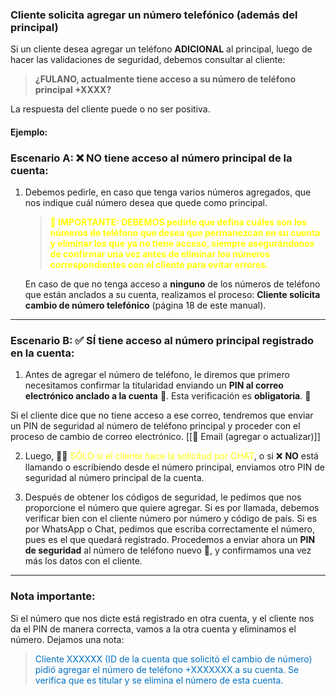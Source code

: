 ### Cliente solicita agregar un número telefónico (además del principal)

Si un cliente desea agregar un teléfono **ADICIONAL** al principal, luego de hacer las validaciones de seguridad, debemos consultar al cliente:

> **¿FULANO, actualmente tiene acceso a su número de teléfono principal +XXXX?**

La respuesta del cliente puede o no ser positiva.

#### Ejemplo:

### Escenario A: ❌ NO tiene acceso al número principal de la cuenta:

1. Debemos pedirle, en caso que tenga varios números agregados, que nos indique cuál número desea que quede como principal.
    
    > **<font color="#ffff00">🚨 **IMPORTANTE:** DEBEMOS pedirle que defina cuáles son los números de teléfono que desea que permanezcan en su cuenta y eliminar los que ya no tiene acceso, siempre asegurándonos de confirmar una vez antes de eliminar los números correspondientes con el cliente para evitar errores.</font>**
    
    En caso de que no tenga acceso a **ninguno** de los números de teléfono que están anclados a su cuenta, realizamos el proceso: **Cliente solicita cambio de número telefónico** (página 18 de este manual).
    

---

### Escenario B: ✅ SÍ tiene acceso al número principal registrado en la cuenta:

1. Antes de agregar el número de teléfono, le diremos que primero necesitamos confirmar la titularidad enviando un **PIN al correo electrónico anclado a la cuenta** 🔐. Esta verificación es **obligatoria**. 🔕 

Si el cliente dice que no tiene acceso a ese correo, tendremos que enviar un PIN de seguridad al número de teléfono principal y proceder con el proceso de cambio de correo electrónico. [[📧 Email (agregar o actualizar)]]
    
2. Luego, 📢👀<font color="#ffff00"> SÓLO si el cliente hace la solicitud por CHAT</font>, o si ❌ **NO** está llamando o escribiendo desde el número principal, enviamos otro PIN de seguridad al número principal de la cuenta.
    
3. Después de obtener los códigos de seguridad, le pedimos que nos proporcione el número que quiere agregar. Si es por llamada, debemos verificar bien con el cliente número por número y código de país. Si es por WhatsApp o Chat, pedimos que escriba correctamente el número, pues es el que quedará registrado. Procedemos a enviar ahora un **PIN de seguridad** al número de teléfono nuevo 🔐, y confirmamos una vez más los datos con el cliente.
    

---

### Nota importante:

Si el número que nos dicte está registrado en otra cuenta, y el cliente nos da el PIN de manera correcta, vamos a la otra cuenta y eliminamos el número. Dejamos una nota:

> <font color="#0070c0">Cliente XXXXXX (ID de la cuenta que solicitó el cambio de número) pidió agregar el número de teléfono +XXXXXXX a su cuenta. Se verifica que es titular y se elimina el número de esta cuenta.</font>